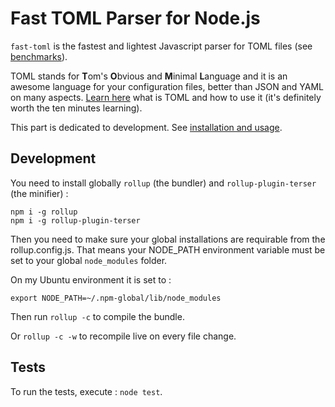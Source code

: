 # Fast TOML Parser for Node.js

`fast-toml` is the fastest and lightest Javascript parser for TOML files (see [benchmarks](https://www.npmjs.com/package/fast-toml#benchmarks)).

TOML stands for **T**om's **O**bvious and **M**inimal **L**anguage and it is an awesome language for your configuration files, better than JSON and YAML on many aspects. [Learn here](https://github.com/toml-lang/toml) what is TOML and how to use it (it's definitely worth the ten minutes learning).

This part is dedicated to development. See [installation and usage](https://www.npmjs.com/package/fast-toml).


## Development
You need to install globally `rollup` (the bundler) and `rollup-plugin-terser` (the minifier) :

```
npm i -g rollup
npm i -g rollup-plugin-terser
```

Then you need to make sure your global installations are requirable from the rollup.config.js. That means your NODE_PATH environment variable must be set to your global `node_modules` folder.

On my Ubuntu environment it is set to :

```shell
export NODE_PATH=~/.npm-global/lib/node_modules
```

Then run `rollup -c` to compile the bundle.

Or `rollup -c -w` to recompile live on every file change.

## Tests
To run the tests, execute : `node test`.
